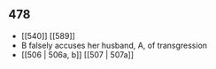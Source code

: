 ## 478
- [[540]] [[589]] 
- B falsely accuses her husband, A, of transgression
- [[506 | 506a, b]] [[507 | 507a]] 

